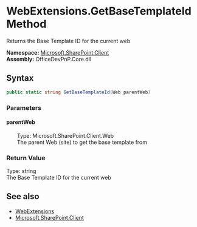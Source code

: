 # WebExtensions.GetBaseTemplateId Method  
 Returns the Base Template ID for the current web   

**Namespace:** [Microsoft.SharePoint.Client](Microsoft.SharePoint.Client.md)  
**Assembly:** OfficeDevPnP.Core.dll  
## Syntax
```C#
public static string GetBaseTemplateId(Web parentWeb)
```
### Parameters
#### parentWeb  
&emsp;&emsp;Type: Microsoft.SharePoint.Client.Web  
&emsp;&emsp;The parent Web (site) to get the base template from  

  

### Return Value
Type: string  
The Base Template ID for the current web  


## See also
- [WebExtensions](Microsoft.SharePoint.Client.WebExtensions.md) 
- [Microsoft.SharePoint.Client](Microsoft.SharePoint.Client.md) 
